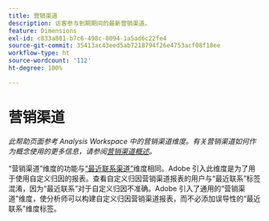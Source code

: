 ```yaml
---
title: 营销渠道
description: 访客参与到期期间的最新营销渠道。
feature: Dimensions
exl-id: c833a801-b7c6-498c-8094-1a5ad6c22fe4
source-git-commit: 35413ac43eed5ab7218794f26e4753acf08f18ee
workflow-type: ht
source-wordcount: '112'
ht-degree: 100%

---
```


# 营销渠道

*此帮助页面参考 Analysis Workspace 中的营销渠道维度。有关营销渠道如何作为概念使用的更多信息，请参阅[营销渠道概述](../c-marketing-channels/c-getting-started-mchannel.md)。*

“营销渠道”维度的功能与[“最近联系渠道”](last-touch-channel.md)维度相同。Adobe 引入此维度是为了用于使用自定义归因的报表。查看自定义归因营销渠道报表的用户与“最近联系”标签混淆，因为“最近联系”对于自定义归因不准确。Adobe 引入了通用的“营销渠道”维度，使分析师可以构建自定义归因营销渠道报表，而不必添加误导性的“最近联系”维度标签。
